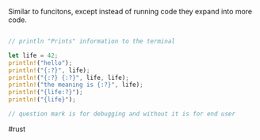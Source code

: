 Similar to funcitons, except instead of running code they expand into more code.

```rust

// println "Prints" information to the terminal

let life = 42;
println!("hello");
println!("{:?}", life);
println!("{:?} {:?}", life, life);
println!("the meaning is {:?}", life);
println!("{life:?}");
println!("{life}");

// question mark is for debugging and without it is for end user
```

#rust